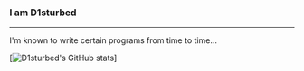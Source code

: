 ### I am D1sturbed

***
I'm known to write certain programs from time to time...


[![D1sturbed's GitHub stats](https://github-readme-stats.vercel.app/api?username=D1sturbing)]
